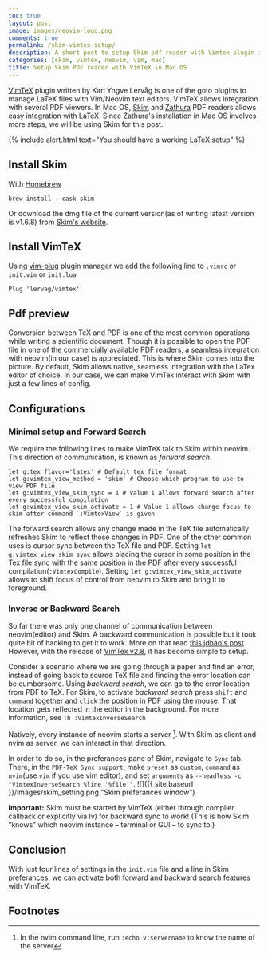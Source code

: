 ```yaml
---
toc: true
layout: post
image: images/neovim-logo.png 
comments: true
permalink: /skim-vimtex-setup/
description: A short post to setup Skim pdf reader with Vimtex plugin in Mac OS.  
categories: [skim, vimtex, neovim, vim, mac]
title: Setup Skim PDF reader with VimTeX in Mac OS
---
```

[VimTeX](https://github.com/lervag/vimtex) plugin written by Karl Yngve Lervåg is one of the goto plugins to manage
LaTeX files with Vim/Neovim text editors. VimTeX allows integration with several PDF
viewers. In Mac OS, [Skim](https://skim-app.sourceforge.io) and [Zathura](https://pwmt.org/projects/zathura/)
PDF readers allows easy integration with LaTeX. Since Zathura's installation in Mac OS involves more steps, 
we will be using Skim for this post. 

{% include alert.html text="You should have a working LaTeX setup" %}
<!-- **Pre-requisite:** You should have a working LaTeX setup.  -->

## Install Skim 

With [Homebrew](brew.sh)

```shell
brew install --cask skim
```
Or download the dmg file of the current version(as of writing latest version is v1.6.8)
from [Skim's website](https://skim-app.sourceforge.io).

## Install VimTeX

Using [vim-plug](https://github.com/junegunn/vim-plug) plugin manager we add the following
line to `.vimrc` or `init.vim` or `init.lua`

```shell
Plug 'lervag/vimtex'
```

## Pdf preview 
Conversion between TeX and PDF is one of the most common operations while writing a
scientific document. Though it is possible to open the PDF file in one of the commercially available
PDF readers, a seamless integration with neovim(in our case) is appreciated. This is where
Skim comes into the picture. By default, Skim allows native, seamless integration with the
LaTex editor of choice. In our case, we can make VimTex interact with Skim with just a few
lines of config.

## Configurations 

### Minimal setup and Forward Search

We require the following lines to make VimTeX talk to Skim within neovim. This direction of
communication, is known as *forward search*. 

```shell
let g:tex_flavor='latex' # Default tex file format
let g:vimtex_view_method = 'skim' # Choose which program to use to view PDF file 
let g:vimtex_view_skim_sync = 1 # Value 1 allows forward search after every successful compilation
let g:vimtex_view_skim_activate = 1 # Value 1 allows change focus to skim after command `:VimtexView` is given

```
The forward search allows any change made in the TeX file automatically refreshes Skim to
reflect those changes in PDF. One of the other common uses is cursor sync between the TeX file and PDF. 
Setting `let g:vimtex_view_skim_sync` allows placing the cursor in some position in the Tex file sync with the same
position in the PDF after every successful compilation(`:VimtexCompile`). Setting `let g:vimtex_view_skim_activate`
allows to shift focus of control from neovim to Skim and bring it to foreground. 

### Inverse or Backward Search

So far there was only one channel of communication between neovim(editor) and Skim.
A backward communication is possible but it took quite bit of hacking to get it
to work. More on that read [this jdhao's post](https://jdhao.github.io/2021/02/20/inverse_search_setup_neovim_vimtex/). 
However, with the release of [VimTex v2.8](https://github.com/lervag/vimtex/releases/tag/v2.8),
it has become simple to setup. 

Consider a scenario where we are going through a paper and find an error, instead of going
back to source TeX file and finding the error location can be cumbersome. Using *backward
search*, we can go to the error location from PDF to TeX. For Skim, to activate *backward
search* press `shift` and `command` together and `click` the position in PDF using the
mouse. That location gets reflected in the editor in the background. For more information,
see `:h :VimtexInverseSearch`

Natively, every instance of neovim starts a server [^1]. With Skim
as client and nvim as server, we can interact in that direction. 

In order to do so, in the preferances pane of Skim, navigate to `Sync` tab. There, in the
`PDF-TeX Sync support`, make `preset` as `custom`, `command` as `nvim`(use `vim` if you
use vim editor), and set `arguments` as `--headless -c "VimtexInverseSearch %line '%file'"`.
![]({{ site.baseurl }}/images/skim_setting.png "Skim preferances window")

**Important:** Skim must be started by VimTeX (either through compiler callback or explicitly via <leader>lv) 
for backward sync to work! (This is how Skim “knows” which neovim instance – terminal or GUI – to sync to.)

## Conclusion
With just four lines of settings in the `init.vim` file and a line in Skim preferances, we
can activate both forward and backward search features with VimTeX. 

## Footnotes
[^1]: In the nvim command line, run `:echo v:servername` to know the name of the server
